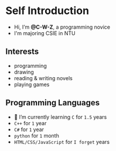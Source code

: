 # Self Introduction
- Hi, I’m **@C-W-Z**, a programming novice
- I'm majoring CSIE in NTU
## Interests
- programming
- drawing
- reading & writing novels
- playing games
## Programming Languages
- 🌱 I’m currently learning `C` for `1.5` years
- `C++` for `1` year
- `C#` for `1` year
- `python` for `1` month
- `HTML/CSS/JavaScript` for `I forget` years
<!---
- 💞️ I’m looking to collaborate on ...
- 📫 How to reach me ...
--->

<!---
C-W-Z/C-W-Z is a ✨ special ✨ repository because its `README.md` (this file) appears on your GitHub profile.
You can click the Preview link to take a look at your changes.
--->
